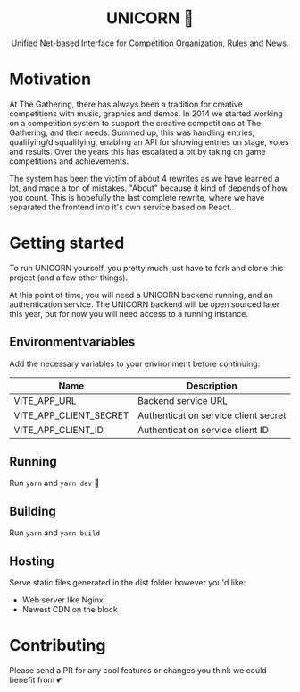 <h1 align="center">UNICORN 🦄</h1>
<p align="center">Unified Net-based Interface for Competition Organization, Rules and News.</p>

# Motivation

At The Gathering, there has always been a tradition for creative competitions with music, graphics and demos. In 2014 we started working on a competition system to support the creative competitions at The Gathering, and their needs. Summed up, this was handling entries, qualifying/disqualifying, enabling an API for showing entries on stage, votes and results.
Over the years this has escalated a bit by taking on game competitions and achievements.

The system has been the victim of about 4 rewrites as we have learned a lot, and made a ton of mistakes. "About" because it kind of depends of how you count. This is hopefully the last complete rewrite, where we have separated the frontend into it's own service based on React.

# Getting started

To run UNICORN yourself, you pretty much just have to fork and clone this project (and a few other things).

At this point of time, you will need a UNICORN backend running, and an authentication service. The UNICORN backend will be open sourced later this year, but for now you will need access to a running instance.

## Environmentvariables

Add the necessary variables to your environment before continuing:

| Name                    | Description                              |
| ----------------------- | ---------------------------------------- |
| VITE_APP_URL           | Backend service URL                      |
| VITE_APP_CLIENT_SECRET | Authentication service client secret     |
| VITE_APP_CLIENT_ID     | Authentication service client ID         |

## Running

Run `yarn` and `yarn dev` 🚀

## Building

Run `yarn` and `yarn build`

## Hosting

Serve static files generated in the dist folder however you'd like:
- Web server like Nginx
- Newest CDN on the block

# Contributing

Please send a PR for any cool features or changes you think we could benefit from 💕
